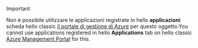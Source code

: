 > [!IMPORTANT]
> <span data-ttu-id="f9116-101">Non è possibile utilizzare le applicazioni registrate in hello **applicazioni** scheda hello classic [il portale di gestione di Azure](https://manage.windowsazure.com/) per questo oggetto.</span><span class="sxs-lookup"><span data-stu-id="f9116-101">You cannot use applications registered in hello **Applications** tab on hello classic [Azure Management Portal](https://manage.windowsazure.com/) for this.</span></span>
> 
> 

